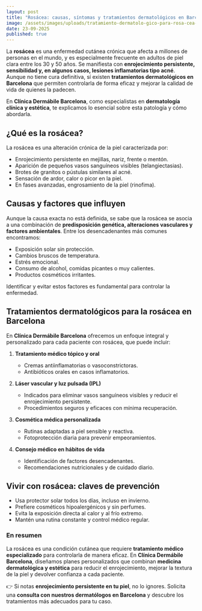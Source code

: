 ```yaml
---
layout: post
title: "Rosácea: causas, síntomas y tratamientos dermatológicos en Barcelona"
image: /assets/images/uploads/tratamiento-dermatolo-gico-para-rosa-cea-en-cli-nica-derma-bile-barcelona.png
date: 23-09-2025
published: true
---
```

La **rosácea** es una enfermedad cutánea crónica que afecta a millones de personas en el mundo, y es especialmente frecuente en adultos de piel clara entre los 30 y 50 años. Se manifiesta con **enrojecimiento persistente, sensibilidad y, en algunos casos, lesiones inflamatorias tipo acné**. Aunque no tiene cura definitiva, sí existen **tratamientos dermatológicos en Barcelona** que permiten controlarla de forma eficaz y mejorar la calidad de vida de quienes la padecen.

En **Clínica Dermábile Barcelona**, como especialistas en **dermatología clínica y estética**, te explicamos lo esencial sobre esta patología y cómo abordarla.

## ¿Qué es la rosácea?

La rosácea es una alteración crónica de la piel caracterizada por:

* Enrojecimiento persistente en mejillas, nariz, frente o mentón.
* Aparición de pequeños vasos sanguíneos visibles (telangiectasias).
* Brotes de granitos o pústulas similares al acné.
* Sensación de ardor, calor o picor en la piel.
* En fases avanzadas, engrosamiento de la piel (rinofima).

## Causas y factores que influyen

Aunque la causa exacta no está definida, se sabe que la rosácea se asocia a una combinación de **predisposición genética, alteraciones vasculares y factores ambientales**. Entre los desencadenantes más comunes encontramos:

* Exposición solar sin protección.
* Cambios bruscos de temperatura.
* Estrés emocional.
* Consumo de alcohol, comidas picantes o muy calientes.
* Productos cosméticos irritantes.

Identificar y evitar estos factores es fundamental para controlar la enfermedad.

## Tratamientos dermatológicos para la rosácea en Barcelona

En **Clínica Dermábile Barcelona** ofrecemos un enfoque integral y personalizado para cada paciente con rosácea, que puede incluir:

1. **Tratamiento médico tópico y oral**

   * Cremas antiinflamatorias o vasoconstrictoras.
   * Antibióticos orales en casos inflamatorios.
2. **Láser vascular y luz pulsada (IPL)**

   * Indicados para eliminar vasos sanguíneos visibles y reducir el enrojecimiento persistente.
   * Procedimientos seguros y eficaces con mínima recuperación.
3. **Cosmética médica personalizada**

   * Rutinas adaptadas a piel sensible y reactiva.
   * Fotoprotección diaria para prevenir empeoramientos.
4. **Consejo médico en hábitos de vida**

   * Identificación de factores desencadenantes.
   * Recomendaciones nutricionales y de cuidado diario.

## Vivir con rosácea: claves de prevención

* Usa protector solar todos los días, incluso en invierno.
* Prefiere cosméticos hipoalergénicos y sin perfumes.
* Evita la exposición directa al calor y al frío extremo.
* Mantén una rutina constante y control médico regular.

### En resumen

La rosácea es una condición cutánea que requiere **tratamiento médico especializado** para controlarla de manera eficaz. En **Clínica Dermábile Barcelona**, diseñamos planes personalizados que combinan **medicina dermatológica y estética** para reducir el enrojecimiento, mejorar la textura de la piel y devolver confianza a cada paciente.

👉 Si notas **enrojecimiento persistente en tu piel**, no lo ignores. Solicita una **consulta con nuestros dermatólogos en Barcelona** y descubre los tratamientos más adecuados para tu caso.
